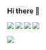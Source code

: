 ### Hi there 👋

<!--
**lim-ye-ji/lim-ye-ji** is a ✨ _special_ ✨ repository because its `README.md` (this file) appears on your GitHub profile.

Here are some ideas to get you started:

- 🔭 I’m currently working on ...
- 🌱 I’m currently learning ...
- 👯 I’m looking to collaborate on ...
- 🤔 I’m looking for help with ...
- 💬 Ask me about ...
- 📫 How to reach me: ...
- 😄 Pronouns: ...
- ⚡ Fun fact: ...
-->

<img src="https://img.shields.io/badge/Python-'black'?style='plastic'&logo=Python&logoColor='3776AB'"/>
<img src="https://img.shields.io/badge/Java-'black'?style='plastic'&logo=Java&logoColor='007396'"/>
<img src="https://img.shields.io/badge/Python-'black'?style='plastic'&logo=Python&logoColor='3776AB'"/>
<img src="https://img.shields.io/badge/Python-'black'?style='plastic'&logo=Python&logoColor='3776AB'"/>

<a href="버튼을 눌렀을 때 이동할 링크" target="_blank"><img src="https://img.shields.io/badge/Python-#3776AB?style=뱃지모양&logo=로고&logoColor=로고색상"/></a>

